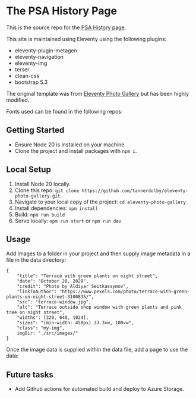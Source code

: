 # The PSA History Page

This is the source repo for the [PSA History page](https://www.psa-history.org/).

This site is maintained using Eleventy using the following plugins:
- eleventy-plugin-metagen
- eleventy-navigation
- eleventy-img
- terser
- clean-css
- bootstrap 5.3

The original template was from [Eleventy Photo Gallery](https://github.com/tannerdolby/eleventy-photo-gallery) but has been highly modified.

Fonts used can be found in the following repos:

## Getting Started

- Ensure Node 20 is installed on your machine.
- Clone the project and install packages with `npm i`.



## Local Setup
1. Install Node 20 locally.
2. Clone this repo: `git clone https://github.com/tannerdolby/eleventy-photo-gallery.git`
3. Navigate to your local copy of the project: `cd eleventy-photo-gallery`
4. Install dependencies: `npm install`
5. Build: `npm run build`
6. Serve locally: `npm run start` or `npm run dev`

## Usage
Add images to a folder in your project and then supply image metadata in a file in the data directory:

```
{
    "title": "Terrace with green plants on night street",
    "date": "October 20, 2020",
    "credit": "Photo by Aldiyar Seitkassymov",
    "linkToAuthor": "https://www.pexels.com/photo/terrace-with-green-plants-on-night-street-3100835/",
    "src": "terrace-window.jpg",
    "alt": "Terrace outside shop window with green plants and pink tree on night street",
    "widths": [320, 640, 1024],
    "sizes": "(min-width: 450px) 33.3vw, 100vw",
    "class": "my-img",
    imgDir: "./src/images/"
}
```

Once the image data is supplied within the data file, add a page to use the data:

## Future tasks

- Add Github actions for automated build and deploy to Azure Storage.
